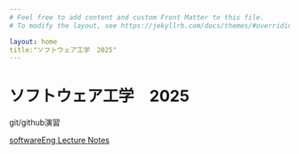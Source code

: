 ```yaml
---
# Feel free to add content and custom Front Matter to this file.
# To modify the layout, see https://jekyllrb.com/docs/themes/#overriding-theme-defaults

layout: home
title:"ソフトウェア工学　2025"
---
```


# ソフトウェア工学　2025

git/github演習

[softwareEng Lecture Notes](softwareEng2025.md)
